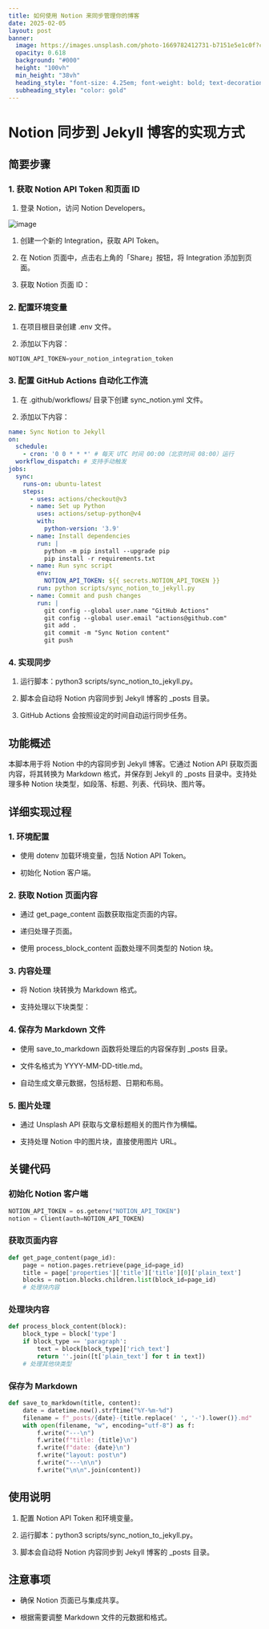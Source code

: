 ```yaml
---
title: 如何使用 Notion 来同步管理你的博客
date: 2025-02-05
layout: post
banner:
  image: https://images.unsplash.com/photo-1669782412731-b7151e5e1c0f?crop=entropy&cs=tinysrgb&fit=max&fm=jpg&ixid=M3w2OTIwMzJ8MHwxfHJhbmRvbXx8fHx8fHx8fDE3Mzg3NzI2MTd8&ixlib=rb-4.0.3&q=80&w=1080
  opacity: 0.618
  background: "#000"
  height: "100vh"
  min_height: "38vh"
  heading_style: "font-size: 4.25em; font-weight: bold; text-decoration: underline"
  subheading_style: "color: gold"
---
```


# Notion 同步到 Jekyll 博客的实现方式

## 简要步骤

### 1. 获取 Notion API Token 和页面 ID

1. 登录 Notion，访问 Notion Developers。

![image](https://prod-files-secure.s3.us-west-2.amazonaws.com/a7a0cc5a-89b9-4cda-8686-1fba0ca52f40/d19c1afe-dea5-4312-9333-786b0ba83054/image.png?X-Amz-Algorithm=AWS4-HMAC-SHA256&X-Amz-Content-Sha256=UNSIGNED-PAYLOAD&X-Amz-Credential=ASIAZI2LB466XOHA5SSC%2F20250205%2Fus-west-2%2Fs3%2Faws4_request&X-Amz-Date=20250205T162337Z&X-Amz-Expires=3600&X-Amz-Security-Token=IQoJb3JpZ2luX2VjEDEaCXVzLXdlc3QtMiJIMEYCIQC5CMS7dNEkTVqtqvkNeVOYJ0P0p0k6R2oVn2jfWzqSqAIhAOhOjcuI4P9lABgkwpYgjdbU2XiIjIe9ugCrhptBvC1dKv8DCEkQABoMNjM3NDIzMTgzODA1IgwGl%2Fls441xdHnL97Eq3ANhSVuFMtaIxK817tgLuhUCTZIQ1lUfVg4pYcirVfQbGJcpYgM6USEYEpt6gR1P5Fy4MrqNSQZuoeJzrQvN53pBNPh%2FPpqukxJUqwv0QFqwmJtv1l2MXn4ABQl8MjVDg55Zz%2FKEaGhr7Q2sRJ6v%2BTQGx%2FzbZyhx7PgiZ0Znfl93RvuL3GO4Upry6AruUxdGOx0UBHFJkv9TVMVMMPTh8EfgR0rMZ7drI6Qlq5UevNH5faAJ1%2FP8pj%2BB893fuLqX9mABSFGtzAeLDh9FMHIlxuXhxTVCqnUhyK%2B7I1gE0bneN9UNw37FViOYftrhpxGltHsuI%2FuzksUTREL1%2B%2BVf9kLnyGUHaT4b6Vn4eSOpd6%2BL5c7Qh6Zf0qOJgvgnoe3xIyMO%2FMkbzXmTVt1RL8cl7z8NIRyCy898tNmvBW7bGIasorz8ZIqBhd%2BLXYV1aXYN0uIQjLNRcYtKEK3g10ibM9WKZaSMrapTma1T7zwofXGEtxKrTu2rXKamuZ5XpLwLBzDdK5qOp7AB6ZhE%2F6auAYhvevWUI3jsvMAm4dv7z%2BHqiavGOYw7d8MlKFGOL00Ygw6%2FntxCeXRTvGsp1E6MOosWJVDoRs6MSpa%2BO%2BO%2Blh6xA9AEy6Zm%2Bbv5k8PY0jCpn469BjqkAdg5XufHV0bflcFdT9g6JfwqFbiaeanCzE6WzHEwHbJ8hHoaeYWn%2F2I8b66IIN1dglrKgQNdICLy5FRgztGvrW1QpX%2Fw7NlrqOEOQzMRzYMr1vgXvrXyvsdM2GRaETic4sxd3%2FX0TV11EokiwFMJHpK9DRHWy89C2K3ERtSdajgqpHgca5tPsFzemGPXh9VseNH2j3XT7LyjECmPQ%2F%2BVZiwAtA6d&X-Amz-Signature=425d78469722fe4126a7411d0aff9fe40733ce432fbf193300bb64a65a0882ee&X-Amz-SignedHeaders=host&x-id=GetObject)

1. 创建一个新的 Integration，获取 API Token。

1. 在 Notion 页面中，点击右上角的「Share」按钮，将 Integration 添加到页面。

1. 获取 Notion 页面 ID：


### 2. 配置环境变量

1. 在项目根目录创建 .env 文件。

1. 添加以下内容：

```javascript
NOTION_API_TOKEN=your_notion_integration_token
```

### 3. 配置 GitHub Actions 自动化工作流

1. 在 .github/workflows/ 目录下创建 sync_notion.yml 文件。

1. 添加以下内容：

```yaml
name: Sync Notion to Jekyll
on:
  schedule:
    - cron: '0 0 * * *' # 每天 UTC 时间 00:00（北京时间 08:00）运行
  workflow_dispatch: # 支持手动触发
jobs:
  sync:
    runs-on: ubuntu-latest
    steps:
      - uses: actions/checkout@v3
      - name: Set up Python
        uses: actions/setup-python@v4
        with:
          python-version: '3.9'
      - name: Install dependencies
        run: |
          python -m pip install --upgrade pip
          pip install -r requirements.txt
      - name: Run sync script
        env:
          NOTION_API_TOKEN: ${{ secrets.NOTION_API_TOKEN }}
        run: python scripts/sync_notion_to_jekyll.py
      - name: Commit and push changes
        run: |
          git config --global user.name "GitHub Actions"
          git config --global user.email "actions@github.com"
          git add .
          git commit -m "Sync Notion content"
          git push
```

### 4. 实现同步

1. 运行脚本：python3 scripts/sync_notion_to_jekyll.py。

1. 脚本会自动将 Notion 内容同步到 Jekyll 博客的 _posts 目录。

1. GitHub Actions 会按照设定的时间自动运行同步任务。

## 功能概述

本脚本用于将 Notion 中的内容同步到 Jekyll 博客。它通过 Notion API 获取页面内容，将其转换为 Markdown 格式，并保存到 Jekyll 的 _posts 目录中。支持处理多种 Notion 块类型，如段落、标题、列表、代码块、图片等。

## 详细实现过程

### 1. 环境配置

- 使用 dotenv 加载环境变量，包括 Notion API Token。

- 初始化 Notion 客户端。

### 2. 获取 Notion 页面内容

- 通过 get_page_content 函数获取指定页面的内容。

- 递归处理子页面。

- 使用 process_block_content 函数处理不同类型的 Notion 块。

### 3. 内容处理

- 将 Notion 块转换为 Markdown 格式。

- 支持处理以下块类型：


### 4. 保存为 Markdown 文件

- 使用 save_to_markdown 函数将处理后的内容保存到 _posts 目录。

- 文件名格式为 YYYY-MM-DD-title.md。

- 自动生成文章元数据，包括标题、日期和布局。

### 5. 图片处理

- 通过 Unsplash API 获取与文章标题相关的图片作为横幅。

- 支持处理 Notion 中的图片块，直接使用图片 URL。

## 关键代码

### 初始化 Notion 客户端

```python
NOTION_API_TOKEN = os.getenv("NOTION_API_TOKEN")
notion = Client(auth=NOTION_API_TOKEN)
```

### 获取页面内容

```python
def get_page_content(page_id):
    page = notion.pages.retrieve(page_id=page_id)
    title = page['properties']['title']['title'][0]['plain_text']
    blocks = notion.blocks.children.list(block_id=page_id)
    # 处理块内容
```

### 处理块内容

```python
def process_block_content(block):
    block_type = block['type']
    if block_type == 'paragraph':
        text = block[block_type]['rich_text']
        return ''.join([t['plain_text'] for t in text])
    # 处理其他块类型
```

### 保存为 Markdown

```python
def save_to_markdown(title, content):
    date = datetime.now().strftime("%Y-%m-%d")
    filename = f"_posts/{date}-{title.replace(' ', '-').lower()}.md"
    with open(filename, "w", encoding="utf-8") as f:
        f.write("---\n")
        f.write(f"title: {title}\n")
        f.write(f"date: {date}\n")
        f.write("layout: post\n")
        f.write("---\n\n")
        f.write("\n\n".join(content))
```

## 使用说明

1. 配置 Notion API Token 和环境变量。

1. 运行脚本：python3 scripts/sync_notion_to_jekyll.py。

1. 脚本会自动将 Notion 内容同步到 Jekyll 博客的 _posts 目录。

## 注意事项

- 确保 Notion 页面已与集成共享。

- 根据需要调整 Markdown 文件的元数据和格式。